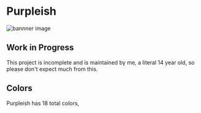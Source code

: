 # Purpleish

![bannner image](https://raw.ehan.dev/purpleish/assets/repository-banner.png)

## Work in Progress

This project is incomplete and is maintained by me, a literal 14 year old, so please don't expect much from this.

## Colors

Purpleish has 18 total colors,
